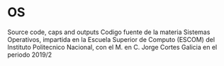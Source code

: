 # OS
Source code, caps and outputs
Codigo fuente de la materia Sistemas Operativos, impartida en la Escuela Superior de Computo (ESCOM) del Instituto Politecnico Nacional, con el M. en C. Jorge Cortes Galicia en el periodo 2019/2
